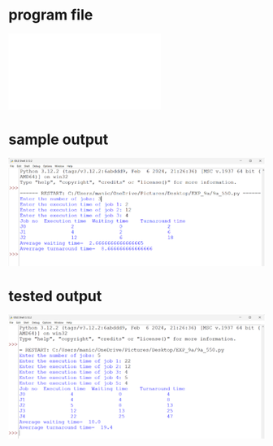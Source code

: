 # program file
![# program file](9a_550.py)

# sample output
![# sample output](9a_SampleOutput_550.png)

# tested output
![# tested output](9a_TestedOutput_550.png)
